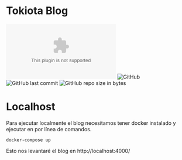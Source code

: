 # Tokiota Blog

![GitHub contributors](https://img.shields.io/github/contributors/tokiota/tokiota.github.com)
![GitHub](https://img.shields.io/github/license/tokiota/tokiota.github.com.svg)
![GitHub last commit](https://img.shields.io/github/last-commit/tokiota/tokiota.github.com.svg)
![GitHub repo size in bytes](https://img.shields.io/github/repo-size/tokiota/tokiota.github.com.svg)

# Localhost
Para ejecutar localmente el blog necesitamos tener docker instalado y ejecutar en por línea de comandos.
```
docker-compose up 
``` 
Esto nos levantaré el blog en http://localhost:4000/

